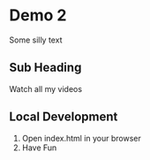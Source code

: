 # Demo 2

Some silly text

## Sub Heading

Watch all my videos

## Local Development
1. Open index.html in your browser
2. Have Fun